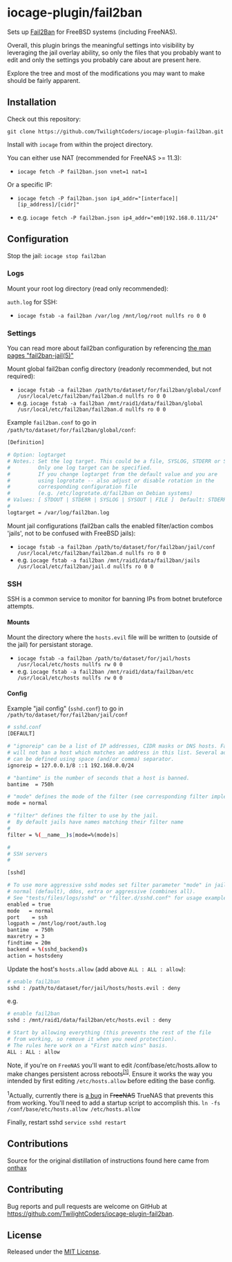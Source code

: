 # iocage-plugin/fail2ban
Sets up [Fail2Ban](fail2ban.org) for FreeBSD systems (including FreeNAS).

Overall, this plugin brings the meaningful settings into visibility by leveraging the jail overlay ability, so only the files that you probably want to edit and only the settings you probably care about are present here.

Explore the tree and most of the modifications you may want to make should be fairly apparent.

## Installation

Check out this repository:

`git clone https://github.com/TwilightCoders/iocage-plugin-fail2ban.git`

Install with `iocage` from within the project directory.

You can either use NAT (recommended for FreeNAS >= 11.3):

- `iocage fetch -P fail2ban.json vnet=1 nat=1`

Or a specific IP:

- `iocage fetch -P fail2ban.json ip4_addr="[interface]|[ip_address]/[cidr]"`

- e.g. `iocage fetch -P fail2ban.json ip4_addr="em0|192.168.0.111/24"`

## Configuration

Stop the jail:
`iocage stop fail2ban`

### Logs
Mount your root log directory (read only recommended):

`auth.log` for SSH:
- `iocage fstab -a fail2ban /var/log /mnt/log/root nullfs ro 0 0`

### Settings
You can read more about fail2ban configuration by referencing [the man pages "fail2ban-jail(5)"](https://www.freebsd.org/cgi/man.cgi?query=fail2ban-jail.conf&manpath=FreeBSD+12.0-RELEASE+and+Ports)

Mount global fail2ban config directory (readonly recommended, but not required):
- `iocage fstab -a fail2ban /path/to/dataset/for/fail2ban/global/conf /usr/local/etc/fail2ban/fail2ban.d nullfs ro 0 0`
- e.g. `iocage fstab -a fail2ban /mnt/raid1/data/fail2ban/global /usr/local/etc/fail2ban/fail2ban.d nullfs ro 0 0`

Example `fail2ban.conf` to go in `/path/to/dataset/for/fail2ban/global/conf`:
```sh
[Definition]

# Option: logtarget
# Notes.: Set the log target. This could be a file, SYSLOG, STDERR or STDOUT.
#         Only one log target can be specified.
#         If you change logtarget from the default value and you are
#         using logrotate -- also adjust or disable rotation in the
#         corresponding configuration file
#         (e.g. /etc/logrotate.d/fail2ban on Debian systems)
# Values: [ STDOUT | STDERR | SYSLOG | SYSOUT | FILE ]  Default: STDERR
#
logtarget = /var/log/fail2ban.log
```

Mount jail configurations (fail2ban calls the enabled filter/action combos 'jails', not to be confused with FreeBSD jails):
- `iocage fstab -a fail2ban /path/to/dataset/for/fail2ban/jail/conf /usr/local/etc/fail2ban/fail2ban.d nullfs ro 0 0`
- e.g. `iocage fstab -a fail2ban /mnt/raid1/data/fail2ban/jails /usr/local/etc/fail2ban/jail.d nullfs ro 0 0`

### SSH
SSH is a common service to monitor for banning IPs from botnet bruteforce attempts.

#### Mounts
Mount the directory where the `hosts.evil` file will be written to (outside of the jail) for persistant storage.
- `iocage fstab -a fail2ban /path/to/dataset/for/jail/hosts /usr/local/etc/hosts nullfs rw 0 0`
- e.g. `iocage fstab -a fail2ban /mnt/raid1/data/fail2ban/etc /usr/local/etc/hosts nullfs rw 0 0`

#### Config
Example "jail config" (`sshd.conf`) to go in `/path/to/dataset/for/fail2ban/jail/conf`
```sh
# sshd.conf
[DEFAULT]

# "ignoreip" can be a list of IP addresses, CIDR masks or DNS hosts. Fail2ban
# will not ban a host which matches an address in this list. Several addresses
# can be defined using space (and/or comma) separator.
ignoreip = 127.0.0.1/8 ::1 192.168.0.0/24

# "bantime" is the number of seconds that a host is banned.
bantime  = 750h

# "mode" defines the mode of the filter (see corresponding filter implementation for more info).
mode = normal

# "filter" defines the filter to use by the jail.
#  By default jails have names matching their filter name
#
filter = %(__name__)s[mode=%(mode)s]

#
# SSH servers
#

[sshd]

# To use more aggressive sshd modes set filter parameter "mode" in jail.local:
# normal (default), ddos, extra or aggressive (combines all).
# See "tests/files/logs/sshd" or "filter.d/sshd.conf" for usage example and details.
enabled = true
mode   = normal
port	= ssh
logpath = /mnt/log/root/auth.log
bantime  = 750h
maxretry = 3
findtime = 20m
backend = %(sshd_backend)s
action = hostsdeny
```

Update the host's `hosts.allow` (add above `ALL : ALL : allow`):

```sh
# enable fail2ban
sshd : /path/to/dataset/for/jail/hosts/hosts.evil : deny
```

e.g.

```sh
# enable fail2ban
sshd : /mnt/raid1/data/fail2ban/etc/hosts.evil : deny

# Start by allowing everything (this prevents the rest of the file
# from working, so remove it when you need protection).
# The rules here work on a "First match wins" basis.
ALL : ALL : allow
```

Note, if you're on `FreeNAS` you'll want to edit /conf/base/etc/hosts.allow to make changes persistent across reboots<sup>[[1]]()</sup>. Ensure it works the way you intended by first editing `/etc/hosts.allow` before editing the base config.

<sup>1</sup>Actually, currently there is [a bug](https://jira.ixsystems.com/browse/NAS-105603) in ~~FreeNAS~~ TrueNAS that prevents this from working. You'll need to add a startup script to accomplish this. `ln -fs /conf/base/etc/hosts.allow /etc/hosts.allow`

Finally, restart sshd `service sshd restart`

## Contributions
Source for the original distillation of instructions found here came from [onthax](https://www.ixsystems.com/community/threads/freenas-fail2ban-for-ssh-block-using-hosts-allow.61231)

## Contributing
Bug reports and pull requests are welcome on GitHub at https://github.com/TwilightCoders/iocage-plugin-fail2ban.

## License
Released under the [MIT License](http://opensource.org/licenses/MIT).
